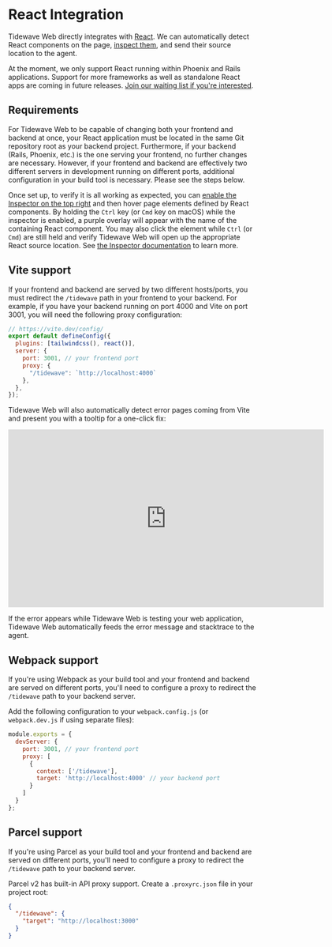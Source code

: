 # React Integration

Tidewave Web directly integrates with [React](https://react.dev). We can automatically detect React components on the page, [inspect them](inspector.md), and send their source location to the agent.

At the moment, we only support React running within Phoenix and Rails applications. Support for more frameworks as well as standalone React apps are coming in future releases. [Join our waiting list if you're interested](https://forms.gle/8MeXwGjpBFDeGNQw9).

## Requirements

For Tidewave Web to be capable of changing both your frontend and backend at once, your React application must be located in the same Git repository root as your backend project. Furthermore, if your backend (Rails, Phoenix, etc.) is the one serving your frontend, no further changes are necessary. However, if your frontend and backend are effectively two different servers in development running on different ports, additional configuration in your build tool is necessary. Please see the steps below.

Once set up, to verify it is all working as expected, you can [enable the Inspector on the top right](inspector.md) and then hover page elements defined by React components. By holding the `Ctrl` key (or `Cmd` key on macOS) while the inspector is enabled, a purple overlay will appear with the name of the containing React component. You may also click the element while `Ctrl` (or `Cmd`) are still held and verify Tidewave Web will open up the appropriate React source location. See [the Inspector documentation](inspector.md) to learn more.

## Vite support

If your frontend and backend are served by two different hosts/ports, you must redirect the `/tidewave` path in your frontend to your backend. For example, if you have your backend running on port 4000 and Vite on port 3001, you will need the following proxy configuration:

```javascript
// https://vite.dev/config/
export default defineConfig({
  plugins: [tailwindcss(), react()],
  server: {
    port: 3001, // your frontend port
    proxy: {
      "/tidewave": `http://localhost:4000`
    },
  },
});
```

Tidewave Web will also automatically detect error pages coming from Vite and present you with a tooltip for a one-click fix:

<iframe width="640" height="360" src="https://www.youtube.com/embed/al_VaUWxK9I?si=eCUmP9YdzLa7TtgP" title="Tidewave Web autofix for Vite + React errors" frameborder="0" allow="accelerometer; autoplay; clipboard-write; encrypted-media; gyroscope; picture-in-picture; web-share" referrerpolicy="strict-origin-when-cross-origin" allowfullscreen></iframe>

If the error appears while Tidewave Web is testing your web application, Tidewave Web automatically feeds the error message and stacktrace to the agent.

## Webpack support

If you're using Webpack as your build tool and your frontend and backend are served on different ports, you'll need to configure a proxy to redirect the `/tidewave` path to your backend server.

Add the following configuration to your `webpack.config.js` (or `webpack.dev.js` if using separate files):

```javascript
module.exports = {
  devServer: {
    port: 3001, // your frontend port
    proxy: [
      {
        context: ['/tidewave'],
        target: 'http://localhost:4000' // your backend port
      }
    ]
  }
};
```

## Parcel support

If you're using Parcel as your build tool and your frontend and backend are served on different ports, you'll need to configure a proxy to redirect the `/tidewave` path to your backend server.

Parcel v2 has built-in API proxy support. Create a `.proxyrc.json` file in your project root:

```json
{
  "/tidewave": {
    "target": "http://localhost:3000"
  }
}
```
